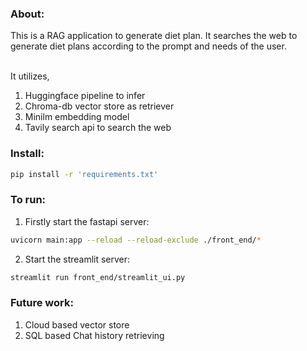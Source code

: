 ### About:

This is a RAG application to generate diet plan. It searches the web to generate diet plans according to the prompt and needs of the user. 

<br>
It utilizes,
<br>

1. Huggingface pipeline to infer
2. Chroma-db vector store as retriever
3. Minilm embedding model 
4. Tavily search api to search the web

### Install:

```bash
pip install -r 'requirements.txt'
```

### To run:

1. Firstly start the fastapi server:
```bash
uvicorn main:app --reload --reload-exclude ./front_end/*
```

2. Start the streamlit server:
```bash
streamlit run front_end/streamlit_ui.py
```

### Future work:

1. Cloud based vector store
2. SQL based Chat history retrieving 
